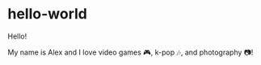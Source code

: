 # hello-world
Hello!

My name is Alex and I love video games :video_game:, k-pop :notes:, and photography :camera:!
